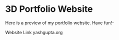 <h1> 3D Portfolio Website </h1>

Here is a preview of my portfolio website. Have fun!-

Website Link yashgupta.org
